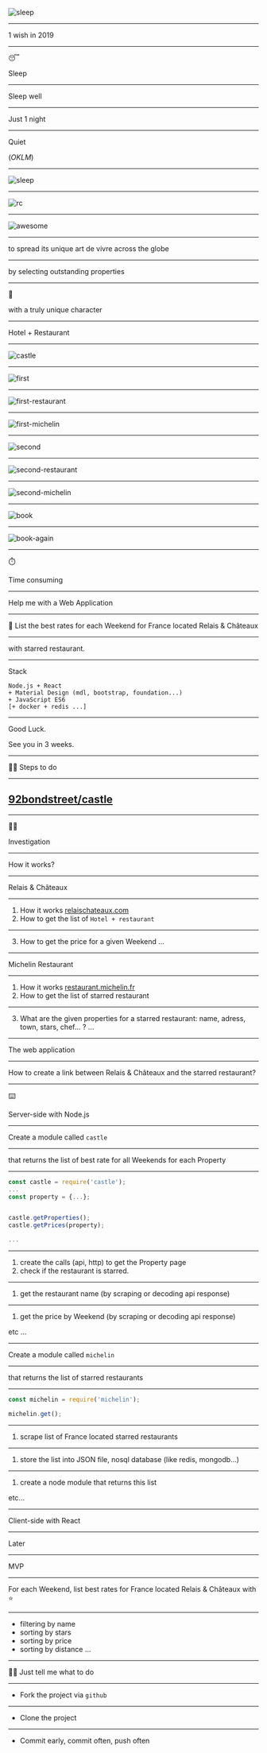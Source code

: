 ![sleep](https://source.unsplash.com/CeWNEEsHPbA/800x600)

---

1 wish in 2019

---

😴

Sleep

---

Sleep well

---

Just 1 night

---

Quiet

(_OKLM_)

---

![sleep](./parents.jpg)

---

![rc](r-and-c.png)

---

![awesome](awesome.jpeg)

---

to spread its unique art de vivre across the globe

---

by selecting outstanding properties


---

🏰

with a truly unique character

---

Hotel + Restaurant

---

![castle](castle.png)

---

![first](first.png)

---

![first-restaurant](first-restaurant.png)

---

![first-michelin](first-michelin.png)

---

![second](second.png)

---

![second-restaurant](second-restaurant.png)

---

![second-michelin](second-michelin.png)

---

![book](book.png)

---

![book-again](book-again.png)

---

⏱️

Time consuming

---

Help me with a Web Application

---

🎯 List the best rates for each Weekend for France located Relais & Châteaux


---

with starred restaurant.

---

Stack

```
Node.js + React
+ Material Design (mdl, bootstrap, foundation...)
+ JavaScript ES6
[+ docker + redis ...]
```

---

Good Luck.

See you in 3 weeks.

---

🏃‍♀️ Steps to do

---

## [92bondstreet/castle](https://github.com/92bondstreet/castle)

---

🕵️‍♀️

Investigation

---

How it works?

---

Relais & Châteaux

---

1. How it works [relaischateaux.com](https://www.relaischateaux.com)
2. How to get the list of `Hotel + restaurant`

---

3. How to get the price for a given Weekend
...
---

Michelin Restaurant

---

1. How it works [restaurant.michelin.fr](https://restaurant.michelin.fr)
2. How to get the list of starred restaurant

---

3. What are the given properties for a starred restaurant: name, adress, town, stars, chef... ?
...

---

The web application

---

How to create a link between Relais & Châteaux and the starred restaurant?

---

⌨️

Server-side with Node.js

---

Create a module called `castle`

---

that returns the list of best rate for all Weekends for each Property

---

```js
const castle = require('castle');
...
const property = {...};


castle.getProperties();
castle.getPrices(property);

...

```

---

1. create the calls (api, http) to get the Property page
1. check if the restaurant is starred.

---

1. get the restaurant name (by scraping or decoding api response)

---

1. get the price by Weekend (by scraping or decoding api response)

etc ...

---

Create a module called `michelin`

---

that returns the list of starred restaurants

---

```js
const michelin = require('michelin');

michelin.get();
```

---

1. scrape list of France located starred restaurants

---

1. store the list into JSON file, nosql database (like redis, mongodb...)

---

1. create a node module that returns this list

etc...

---

Client-side with React

---

Later

---

MVP

---

For each Weekend, list best rates for France located Relais & Châteaux with ⭐

---

* filtering by name
* sorting by stars
* sorting by price
* sorting by distance
...

---

👩‍💻 Just tell me what to do

---

* Fork the project via `github`

---

* Clone the project

---

* Commit early, commit often, push often
